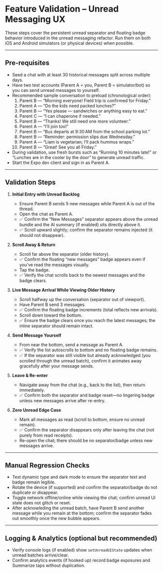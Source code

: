 # Feature Validation – Unread Messaging UX

These steps cover the persistent unread separator and floating badge behavior introduced in the unread messaging refactor. Run them on both iOS and Android simulators (or physical devices) when possible.

---

## Pre-requisites
- Seed a chat with at least 30 historical messages split across multiple days.
- Have two test accounts (Parent A = you, Parent B = simulator/bot) so you can send unread messages to yourself.
- Recommended sample conversation to preload (chronological order):
  1. Parent B — “Morning everyone! Field trip is confirmed for Friday.”
  2. Parent A — “Do the kids need packed lunches?”
  3. Parent B — “Yes please — sandwiches or anything easy to eat.”
  4. Parent C — “I can chaperone if needed.”
  5. Parent B — “Thanks! We still need one more volunteer.”
  6. Parent A — “I’ll join too!”
  7. Parent B — “Bus departs at 9:30 AM from the school parking lot.”
  8. Parent B — “Reminder: permission slips due Wednesday.”
  9. Parent A — “Liam is vegetarian; I’ll pack hummus wraps.”
  10. Parent B — “Great! See you all Friday.”
- During validation, use fresh bursts such as “Running 10 minutes late!” or “Lunches are in the cooler by the door” to generate unread traffic.
- Start the Expo dev client and sign in as Parent A.

---

## Validation Steps

1. **Initial Entry with Unread Backlog**
   - Ensure Parent B sends 5 new messages while Parent A is out of the thread.
   - Open the chat as Parent A.
   - ✅ Confirm the “New Messages” separator appears above the unread bundle and the AI summary (if enabled) sits directly above it.
   - ✅ Scroll upward slightly; confirm the separator remains injected (it should not disappear).

2. **Scroll Away & Return**
   - Scroll far above the separator (older history).
   - ✅ Confirm the floating “new messages” badge appears even if you’ve read the messages visually.
   - Tap the badge.
   - ✅ Verify the chat scrolls back to the newest messages and the badge clears.

3. **Live Message Arrival While Viewing Older History**
   - Scroll halfway up the conversation (separator out of viewport).
   - Have Parent B send 3 messages.
   - ✅ Confirm the floating badge increments (total reflects new arrivals).
   - Scroll down toward the bottom.
   - ✅ Ensure the badge clears once you reach the latest messages; the inline separator should remain intact.

4. **Send Message Yourself**
   - From near the bottom, send a message as Parent A.
   - ✅ Verify the list autoscrolls to bottom and no floating badge remains.
   - ✅ If the separator was still visible but already acknowledged (you scrolled through the unread batch), confirm it animates away gracefully after your message sends.

5. **Leave & Re-enter**
   - Navigate away from the chat (e.g., back to the list), then return immediately.
   - ✅ Confirm both the separator and badge reset—no lingering badge unless new messages arrive after re-entry.

6. **Zero Unread Edge Case**
   - Mark all messages as read (scroll to bottom, ensure no unread remain).
   - ✅ Confirm the separator disappears only after leaving the chat (not purely from read receipts).
   - Re-open the chat; there should be no separator/badge unless new messages arrive.

---

## Manual Regression Checks
- Test dynamic type and dark mode to ensure the separator text and badge remain legible.
- Rotate the device (if supported) and confirm the separator/badge do not duplicate or disappear.
- Toggle network offline/online while viewing the chat; confirm unread UI state does not glitch or reset.
- After acknowleding the unread batch, have Parent B send another message while you remain at the bottom; confirm the separator fades out smoothly once the new bubble appears.

---

## Logging & Analytics (optional but recommended)
- Verify console logs (if enabled) show `setUnreadUIState` updates when unread batches arrive/clear.
- Confirm analytics events (if hooked up) record badge exposures and Summarize taps without duplication.

